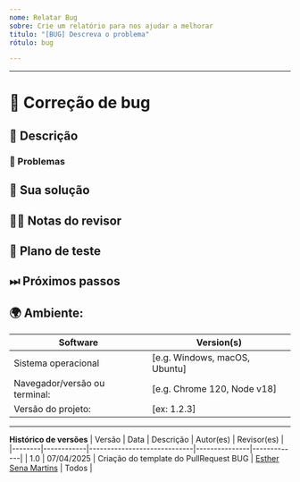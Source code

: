 ```yaml
---
nome: Relatar Bug
sobre: Crie um relatório para nos ajudar a melhorar
titulo: "[BUG] Descreva o problema"
rótulo: bug

---
```

---

<!---
Obrigado por registrar uma solicitação de pull 😄! Antes de enviar, leia o seguinte:

Pesquise problemas semelhantes abertos/fechados e solicitações de pull antes de enviar, pois alguém pode ter enviado a mesma coisa antes!
-->

# 🐛 Correção de bug

## 📖 Descrição

<!---
Forneça algum contexto e uma descrição do bug que está sendo corrigido.
-->

### 🎫 Problemas

<!---
* Liste e vincule os problemas relevantes aqui.
-->

## 💁 Sua solução

<!--- Descreva como você corrigiu o bug -->

## 👩‍💻 Notas do revisor

<!---
Forneça algumas notas para os revisores para ajudá-los a fornecer feedback direcionado.
-->

## 📑 Plano de teste

<!---
Por favor, forneça um resumo dos testes afetados por este trabalho e quaisquer estratégias exclusivas empregadas no teste das correções.
-->

## ⏭ Próximos passos

<!---
Se houver trabalho de acompanhamento relevante para este PR, liste quaisquer problemas existentes ou forneça breves descrições do que você gostaria de fazer a seguir.
-->


## 🌍 Ambiente:

| Software         | Version(s) |
| ---------------- | ---------- |
| Sistema operacional | [e.g. Windows, macOS, Ubuntu]
| Navegador/versão ou terminal:| [e.g. Chrome 120, Node v18]
|Versão do projeto: | [ex: 1.2.3]

------

**Histórico de versões**
| Versão | Data       | Descrição                   | Autor(es)     | Revisor(es) |
|--------|------------|-----------------------------|---------------|-------------|
| 1.0    | 07/04/2025 | Criação do template do PullRequest BUG | [Esther Sena Martins](https://github.com/esmsena) | Todos |
